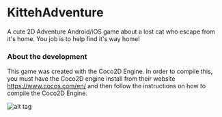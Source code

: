 # KittehAdventure
A cute 2D Adventure Android/iOS game about a lost cat who escape from it's home. You job is to help find it's way home!

### About the development
This game was created with the Coco2D Engine. In order to compile this, you must have the Coco2D engine install from their website https://www.cocos.com/en/ and then follow the instructions on how to compile the Coco2D Engine.


![alt tag](https://pbs.twimg.com/profile_images/793875385750474752/WIfldDsk.jpg)
